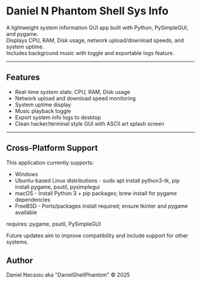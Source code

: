 # Daniel N Phantom Shell Sys Info

A lightweight system information GUI app built with Python, PySimpleGUI, and pygame.  
Displays CPU, RAM, Disk usage, network upload/download speeds, and system uptime.  
Includes background music with toggle and exportable logs feature.

---

## Features

- Real-time system stats: CPU, RAM, Disk usage  
- Network upload and download speed monitoring  
- System uptime display  
- Music playback toggle  
- Export system info logs to desktop  
- Clean hacker/terminal style GUI with ASCII art splash screen  

---

## Cross-Platform Support

This application currently supports:

- Windows  
- Ubuntu-based Linux distributions - sudo apt install python3-tk, pip install pygame, psutil, pysimplegui
- macOS - Install Python 3 + pip packages; brew install for pygame dependencies
- FreeBSD - Ports/packages install required; ensure tkinter and pygame available


requires: pygame, psutil, PySimpleGUI

Future updates aim to improve compatibility and include support for other systems.


## Author

Daniel Necsoiu aka "DanielShellPhantom" © 2025  
